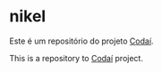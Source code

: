 # nikel

Este é um repositório do projeto [Codaí](https://codai.growdev.com.br/).

This is a repository to [Codaí](https://codai.growdev.com.br/) project.
